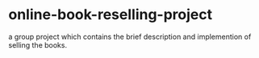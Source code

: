 # online-book-reselling-project
a group project which contains the brief description and implemention of selling the books.
